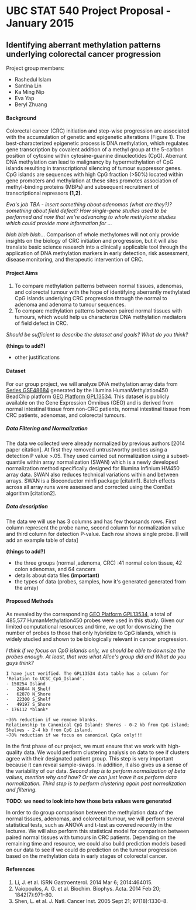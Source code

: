 
UBC STAT 540 Project Proposal - January 2015
================================================
Identifying aberrant methylation patterns underlying colorectal cancer progression
----------------

Project group members:
* Rashedul Islam
* Santina Lin
* Ka Ming Nip
* Eva Yap
* Beryl Zhuang

#### Background
Colorectal cancer (CRC) initiation and step-wise progression are associated with the accumulation of genetic and epigenetic alterations (Figure 1). The best-characterized epigenetic process is DNA methylation, which regulates gene transcription by covalent addition of a methyl group at the 5-carbon position of cytosine within cytosine-guanine dinucleotides (CpG). Aberrant DNA methylation can lead to malignancy by hypermethylation of CpG islands resulting in transcriptional silencing of tumour suppressor genes. CpG islands are sequences with high CpG fraction (>50%) located within gene promoters and methylation at these sites promotes association of methyl-binding proteins (MBPs) and subsequent recruitment of transcriptional repressors **(1,2)**.

*Eva's job TBA - insert something about adenomas (what are they?)? something about field defect? How single-gene studies used to be performed and now that we're advancing to whole methylome studies which could provide more information for ...*

*blah blah blah...* Comparison of whole methylomes will not only provide insights on the biology of CRC initiation and progression, but it will also translate basic science research into a clinically applicable tool through the application of DNA methylation markers in early detection, risk assessment, disease monitoring, and therapeutic intervention of CRC. 

#### Project Aims
1. To compare methylation patterns between normal tissues, adenomas, and colorectal tumour with the hope of identifying aberrantly methylated CpG islands underlying CRC progression through the normal to adenoma and adenoma to tumour sequences.
2. To compare methylation patterns between paired normal tissues with tumours, which would help us characterize DNA methylation mediators of field defect in CRC. 

*Should be sufficient to describe the dataset and goals? What do you think?*

__(things to add?)__
* other justifications

#### Dataset
For our group project, we will analyze DNA methylation array data from [Series GSE48684](http://www.ncbi.nlm.nih.gov/geo/query/acc.cgi?acc=GSE48684) generated by the Illumina HumanMethylation450 BeadChip platform [GEO Platform GPL13534](http://www.ncbi.nlm.nih.gov/geo/query/acc.cgi?acc=GPL13534 "Platform GPL13534"). This dataset is publicly available on the Gene Expression Omnibus (GEO) and is derived from normal intestinal tissue from non-CRC patients, normal intestinal tissue from CRC patients, adenomas, and colorectal tumours. 

##### Data Filtering and Normalization
The data we collected were already normalized by previous authors [2014 paper citation]. At first they removed untrustworthy probes using a detection P value >.05. They used carried out normalization using a subset-quantile within array normalization (SWAN) which is a newly developed normalization method specifically designed for Illumina Infinium HM450 array data. SWAN also reduces technical variations within and between arrays. SWAN is a Bioconductor minfi package [citatin1]. Batch effects across all array runs were assessed and corrected using the ComBat algorithm [citation2]. 

##### Data description
The data we will use has 3 columns and has few thousands rows. First column represent the probe name, second column for normalization value and third column for detection P-value. Each row shows single probe. [I will add an example table of data]

__(things to add?)__
- the three groups (normal ,adenoma, CRC) :41 normal colon tissue, 42 colon adenomas,
and 64 cancers
- details about data files __(important)__
- the types of data (probes, samples,  how it's generated generated from the array) 

#### Proposed Methods
As revealed by the corresponding [GEO Platform GPL13534](http://www.ncbi.nlm.nih.gov/geo/query/acc.cgi?acc=GPL13534 "Platform GPL13534"), a total of 485,577 HumanMethylation450 probes were used in this study. Given our limited computational resources and time, we opt for downsizing the number of probes to those that only hybridize to CpG islands, which is widely studied and shown to be biologically relevant in cancer progression. 

*I think if we focus on CpG islands only, we should be able to downsize the probes enough. At least, that was what Alice's group did and What do you guys think?*

```
I have just verified. The GPL13534 data table has a column for 'Relation_to_UCSC_CpG_Island'.
- 150254 Island
-   24844 N_Shelf
-   62870 N_Shore
-   22300 S_Shelf
-   49197 S_Shore
- 176112 *blank*

~36% reduction if we remove blanks.
Relationship to Canonical CpG Island: Shores - 0-2 kb from CpG island; Shelves - 2-4 kb from CpG island.
~70% reduction if we focus on canonical CpGs only!!!
```

In the first phase of our project, we must ensure that we work with high-quality data. We would perform clustering analysis on data to see if clusters agree with their designated patient group. This step is very important because it can reveal sample-swaps. In addition, it also gives us a sense of the variability of our data. *Second step is to perform normalization of beta values, mention why and how? Or we can just leave it as perform data normalization. Third step is to perform clustering again post normalization and filtering.*

**TODO: we need to look into how those beta values were generated**

In order to do group comparison between the methylation data of the normal tissues, adenomas, and colorectal tumour, we will perform several statistical tests, such as ANOVA and t-test as covered recently in the lectures. We will also perform this statistical model for comparison between paired normal tissues with tumours in CRC patients. Depending on the remaining time and resource, we could also build prediction models based on our data to see if we could do prediction on the tumour progression based on the methylation data in early stages of colorectal cancer. 

#### References
1.  Li, J. et al. ISRN Gastroenterol. 2014 Mar 6; 2014:464015.
2.	Vaiopoulos, A. G. et al. Biochim. Biophys. Acta. 2014 Feb 20; 1842(7):971–80.
3.	Shen, L. et al. J. Natl. Cancer Inst. 2005 Sept 21; 97(18):1330–8.

